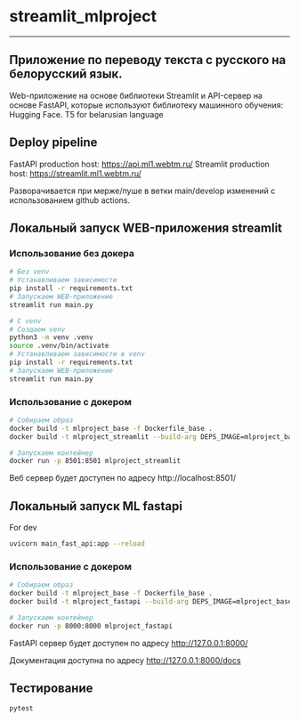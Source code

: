 # streamlit_mlproject
_________________________________________
## Приложение по переводу текста с русского на белорусский язык.
Web-приложение на основе библиотеки Streamlit и API-сервер на основе FastAPI, которые используют библиотеку машинного обучения: Hugging Face.
T5 for belarusian language

## Deploy pipeline

FastAPI production host: https://api.ml1.webtm.ru/
Streamlit production host: https://streamlit.ml1.webtm.ru/

Разворачивается при мерже/пуше в ветки main/develop изменений с использованием github actions.

## Локальный запуск WEB-приложения streamlit

### Использование без докера
```bash
# Без venv
# Устанавливаем зависимости 
pip install -r requirements.txt
# Запускаем WEB-приложение
streamlit run main.py

# С venv
# Создаем venv
python3 -m venv .venv
source .venv/bin/activate
# Устанавливаем зависимости в venv 
pip install -r requirements.txt
# Запускаем WEB-приложение 
streamlit run main.py
```

### Использование с докером
```bash
# Собираем образ
docker build -t mlproject_base -f Dockerfile_base .
docker build -t mlproject_streamlit --build-arg DEPS_IMAGE=mlproject_base -f Dockerfile_streamlit .

# Запускаем контейнер
docker run -p 8501:8501 mlproject_streamlit
```

 Веб сервер будет доступен по адресу http://localhost:8501/

## Локальный запуск ML fastapi

For dev

```bash
uvicorn main_fast_api:app --reload
```

### Использование с докером
```bash
# Собираем образ
docker build -t mlproject_base -f Dockerfile_base .
docker build -t mlproject_fastapi --build-arg DEPS_IMAGE=mlproject_base -f Dockerfile_fastapi .

# Запускаем контейнер
docker run -p 8000:8000 mlproject_fastapi
```

FastAPI сервер будет доступен по адресу http://127.0.0.1:8000/

Документация доступна по адресу http://127.0.0.1:8000/docs

## Тестирование

```bash
pytest
```


